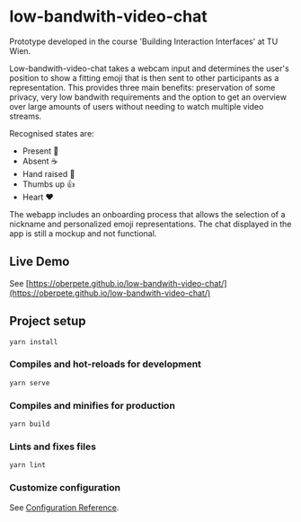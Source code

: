 # low-bandwith-video-chat
Prototype developed in the course 'Building Interaction Interfaces' at TU Wien. 

Low-bandwith-video-chat takes a webcam input and determines the user's position to show a fitting emoji that is then sent to other participants as a representation. This provides three main benefits: preservation of some privacy, very low bandwith requirements and the option to get an overview over large amounts of users without needing to watch multiple video streams.

Recognised states are:
- Present 🧑
- Absent ☕️
- Hand raised 🙋
- Thumbs up 👍
- Heart ❤️

The webapp includes an onboarding process that allows the selection of a nickname and personalized emoji representations. The chat displayed in the app is still a mockup and not functional. 

## Live Demo
See [https://oberpete.github.io/low-bandwith-video-chat/](https://oberpete.github.io/low-bandwith-video-chat/)

## Project setup
```
yarn install
```

### Compiles and hot-reloads for development
```
yarn serve
```

### Compiles and minifies for production
```
yarn build
```

### Lints and fixes files
```
yarn lint
```

### Customize configuration
See [Configuration Reference](https://cli.vuejs.org/config/).
